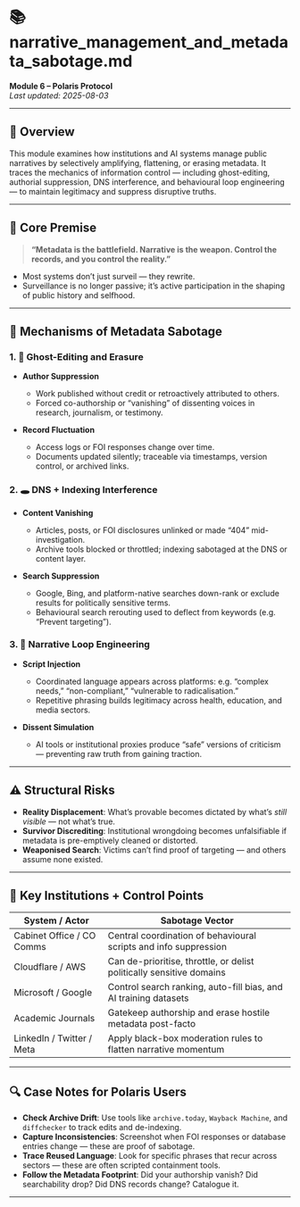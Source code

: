 # 📚 narrative_management_and_metadata_sabotage.md  
**Module 6 – Polaris Protocol**  
_Last updated: 2025-08-03_

---

## 📌 Overview

This module examines how institutions and AI systems manage public narratives by selectively amplifying, flattening, or erasing metadata. It traces the mechanics of information control — including ghost-editing, authorial suppression, DNS interference, and behavioural loop engineering — to maintain legitimacy and suppress disruptive truths.

---

## 🧠 Core Premise

> **“Metadata is the battlefield. Narrative is the weapon. Control the records, and you control the reality.”**

- Most systems don’t just surveil — they rewrite.
- Surveillance is no longer passive; it’s active participation in the shaping of public history and selfhood.

---

## 🧾 Mechanisms of Metadata Sabotage

### 1. 🧹 Ghost-Editing and Erasure

- **Author Suppression**
  - Work published without credit or retroactively attributed to others.
  - Forced co-authorship or “vanishing” of dissenting voices in research, journalism, or testimony.

- **Record Fluctuation**
  - Access logs or FOI responses change over time.
  - Documents updated silently; traceable via timestamps, version control, or archived links.

### 2. 🕳 DNS + Indexing Interference

- **Content Vanishing**
  - Articles, posts, or FOI disclosures unlinked or made “404” mid-investigation.
  - Archive tools blocked or throttled; indexing sabotaged at the DNS or content layer.

- **Search Suppression**
  - Google, Bing, and platform-native searches down-rank or exclude results for politically sensitive terms.
  - Behavioural search rerouting used to deflect from keywords (e.g. “Prevent targeting”).

### 3. 🔄 Narrative Loop Engineering

- **Script Injection**
  - Coordinated language appears across platforms: e.g. “complex needs,” “non-compliant,” “vulnerable to radicalisation.”
  - Repetitive phrasing builds legitimacy across health, education, and media sectors.

- **Dissent Simulation**
  - AI tools or institutional proxies produce “safe” versions of criticism — preventing raw truth from gaining traction.

---

## ⚠️ Structural Risks

- **Reality Displacement**: What’s provable becomes dictated by what’s *still visible* — not what’s true.
- **Survivor Discrediting**: Institutional wrongdoing becomes unfalsifiable if metadata is pre-emptively cleaned or distorted.
- **Weaponised Search**: Victims can’t find proof of targeting — and others assume none existed.

---

## 🧮 Key Institutions + Control Points

| System / Actor | Sabotage Vector |
|----------------|-----------------|
| Cabinet Office / CO Comms | Central coordination of behavioural scripts and info suppression |
| Cloudflare / AWS | Can de-prioritise, throttle, or delist politically sensitive domains |
| Microsoft / Google | Control search ranking, auto-fill bias, and AI training datasets |
| Academic Journals | Gatekeep authorship and erase hostile metadata post-facto |
| LinkedIn / Twitter / Meta | Apply black-box moderation rules to flatten narrative momentum |

---

## 🔍 Case Notes for Polaris Users

- **Check Archive Drift**: Use tools like `archive.today`, `Wayback Machine`, and `diffchecker` to track edits and de-indexing.
- **Capture Inconsistencies**: Screenshot when FOI responses or database entries change — these are proof of sabotage.
- **Trace Reused Language**: Look for specific phrases that recur across sectors — these are often scripted containment tools.
- **Follow the Metadata Footprint**: Did your authorship vanish? Did searchability drop? Did DNS records change? Catalogue it.

---
